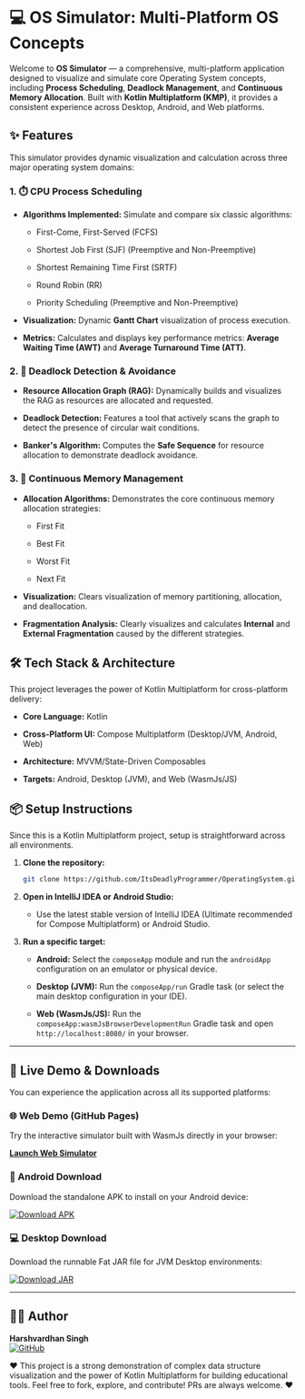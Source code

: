 # 💻 OS Simulator: Multi-Platform OS Concepts

Welcome to **OS Simulator** — a comprehensive, multi-platform application designed to visualize and simulate core Operating System concepts, including **Process Scheduling**, **Deadlock Management**, and **Continuous Memory Allocation**. Built with **Kotlin Multiplatform (KMP)**, it provides a consistent experience across Desktop, Android, and Web platforms.

## ✨ Features

This simulator provides dynamic visualization and calculation across three major operating system domains:

### 1. ⏱️ CPU Process Scheduling

* **Algorithms Implemented:** Simulate and compare six classic algorithms:

    * First-Come, First-Served (FCFS)

    * Shortest Job First (SJF) (Preemptive and Non-Preemptive)

    * Shortest Remaining Time First (SRTF)

    * Round Robin (RR)

    * Priority Scheduling (Preemptive and Non-Preemptive)

* **Visualization:** Dynamic **Gantt Chart** visualization of process execution.

* **Metrics:** Calculates and displays key performance metrics: **Average Waiting Time (AWT)** and **Average Turnaround Time (ATT)**.

### 2. 🚦 Deadlock Detection & Avoidance

* **Resource Allocation Graph (RAG):** Dynamically builds and visualizes the RAG as resources are allocated and requested.

* **Deadlock Detection:** Features a tool that actively scans the graph to detect the presence of circular wait conditions.

* **Banker's Algorithm:** Computes the **Safe Sequence** for resource allocation to demonstrate deadlock avoidance.

### 3. 🧠 Continuous Memory Management

* **Allocation Algorithms:** Demonstrates the core continuous memory allocation strategies:

    * First Fit

    * Best Fit

    * Worst Fit

    * Next Fit

* **Visualization:** Clears visualization of memory partitioning, allocation, and deallocation.

* **Fragmentation Analysis:** Clearly visualizes and calculates **Internal** and **External Fragmentation** caused by the different strategies.

## 🛠️ Tech Stack & Architecture

This project leverages the power of Kotlin Multiplatform for cross-platform delivery:

* **Core Language:** Kotlin

* **Cross-Platform UI:** Compose Multiplatform (Desktop/JVM, Android, Web)

* **Architecture:** MVVM/State-Driven Composables

* **Targets:** Android, Desktop (JVM), and Web (WasmJs/JS)

## 📦 Setup Instructions

Since this is a Kotlin Multiplatform project, setup is straightforward across all environments.

1.  **Clone the repository:**

    ```bash
    git clone https://github.com/ItsDeadlyProgrammer/OperatingSystem.git
    ```

2.  **Open in IntelliJ IDEA or Android Studio:**

    * Use the latest stable version of IntelliJ IDEA (Ultimate recommended for Compose Multiplatform) or Android Studio.

3.  **Run a specific target:**

    * **Android:** Select the `composeApp` module and run the `androidApp` configuration on an emulator or physical device.

    * **Desktop (JVM):** Run the `composeApp/run` Gradle task (or select the main desktop configuration in your IDE).

    * **Web (WasmJs/JS):** Run the `composeApp:wasmJsBrowserDevelopmentRun` Gradle task and open `http://localhost:8080/` in your browser.

---

## 🚀 Live Demo & Downloads

You can experience the application across all its supported platforms:

### 🌐 Web Demo (GitHub Pages)

Try the interactive simulator built with WasmJs directly in your browser:

[**Launch Web Simulator**](https://itsdeadlyprogrammer.github.io/OperatingSystem/)

### 📱 Android Download

Download the standalone APK to install on your Android device:

[![Download APK](https://img.shields.io/badge/Download-APK-brightgreen?style=for-the-badge&logo=android)](https://github.com/ItsDeadlyProgrammer/OperatingSystem/releases/download/v1.0.0/OperatingSystem.apk)

### 💻 Desktop Download

Download the runnable Fat JAR file for JVM Desktop environments:

[![Download JAR](https://img.shields.io/badge/Download-JAR-blue?style=for-the-badge&logo=java)](https://github.com/ItsDeadlyProgrammer/OperatingSystem/releases/download/v1.0.0/OperatingSystem-1.0.0.msi)

---

## 🧑‍💻 Author

**Harshvardhan Singh**  
[![GitHub](https://img.shields.io/badge/GitHub-ItsDeadlyProgrammer-blue)](https://github.com/ItsDeadlyProgrammer)

❤️ This project is a strong demonstration of complex data structure visualization and the power of Kotlin Multiplatform for building educational tools. Feel free to fork, explore, and contribute! PRs are always welcome. ❤️

